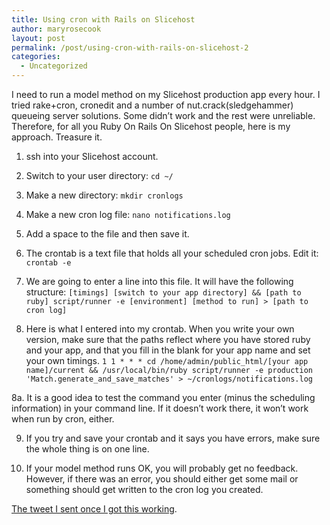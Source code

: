 ```yaml
---
title: Using cron with Rails on Slicehost
author: maryrosecook
layout: post
permalink: /post/using-cron-with-rails-on-slicehost-2
categories:
  - Uncategorized
---
```

I need to run a model method on my Slicehost production app every hour. I tried rake+cron, cronedit and a number of nut.crack(sledgehammer) queueing server solutions. Some didn&#8217;t work and the rest were unreliable. Therefore, for all you Ruby On Rails On Slicehost people, here is my approach. Treasure it.

1. ssh into your Slicehost account.

2. Switch to your user directory: `cd ~/`

3. Make a new directory: `mkdir cronlogs`

4. Make a new cron log file: `nano notifications.log`

5. Add a space to the file and then save it.

6. The crontab is a text file that holds all your scheduled cron jobs. Edit it: `crontab -e`

7. We are going to enter a line into this file. It will have the following structure: `[timings] [switch to your app directory] && [path to ruby] script/runner -e [environment] [method to run] > [path to cron log]`

8. Here is what I entered into my crontab. When you write your own version, make sure that the paths reflect where you have stored ruby and your app, and that you fill in the blank for your app name and set your own timings. `1 1 * * * cd /home/admin/public_html/[your app name]/current && /usr/local/bin/ruby script/runner -e production 'Match.generate_and_save_matches' > ~/cronlogs/notifications.log`

8a. It is a good idea to test the command you enter (minus the scheduling information) in your command line. If it doesn&#8217;t work there, it won&#8217;t work when run by cron, either. 

9. If you try and save your crontab and it says you have errors, make sure the whole thing is on one line.

10. If your model method runs OK, you will probably get no feedback. However, if there was an error, you should either get some mail or something should get written to the cron log you created.

[The tweet I sent once I got this working][1].

 [1]: http://twitter.com/maryrosecook/statuses/806692908